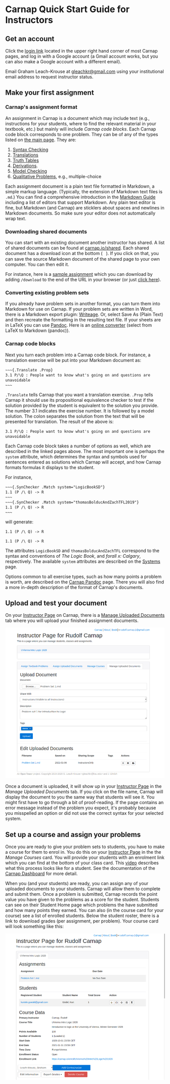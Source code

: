 # Carnap Quick Start Guide for Instructors

## Get an account

Click the [login link](/auth/login) located in the upper right hand
corner of most Carnap pages, and log in with a Google account (a Gmail
account works, but you can also make a Google account with a different
email).

Email Graham Leach-Krouse at
[gleachkr@gmail.com](mailto:gleachkr@ksu.edu) using your institutional
email address to request instructor status.

## Make your first assignment

### Carnap's assignment format

An assignment in Carnap is a document which may include text (e.g.,
instructions for your students, where to find the relevant material in
your textbook, etc.) but mainly will include *Carnap code blocks*.
Each Carnap code block corresponds to one problem.  They can be of any
of the types listed on [the main page](index.html). They are:

1. [Syntax Checking](syntax-check.md)
2. [Translations](translation.md)
3. [Truth Tables](truth-tables.md)
4. [Derivations](derivations.md).
5. [Model Checking](modelchecker.md)
6. [Qualitative Problems](qualitative.md), e.g., multiple-choice

Each assignment document is a plain text file formatted in Markdown, a
simple markup language.  (Typically, the extension of Markdown text
files is `.md`.) You can find a comprehensive introduction in the
[Markdown Guide](https://www.markdownguide.org/) including a list of
editors that support Markdown.  Any plain text editor is fine, but
Markdown (and Carnap) are sticklers about spaces and newlines in
Markdown documents.  So make sure your editor does not automatically
wrap text.  

### Downloading shared documents

You can start with an existing document another instructor has shared.
A list of shared documents can be found at
[carnap.io/shared](/shared). Each shared document has a download icon
at the bottom (<span style="font-family:FontAwesome">&#xf0ed;</span>). If you
click on that, you can save the source Markdown document of the shared
page to your own computer. You can then edit it.

For instance, here is a [sample
assignment](https://carnap.io/shared/rudolf.carnap.1@gmail.com/Problem%20Set%201.md)
which you can download by adding `/download` to the end of the URL in
your browser (or just [click
here](https://carnap.io/shared/rudolf.carnap.1@gmail.com/Problem%20Set%201.md/download)).

### Converting existing problem sets

If you already have problem sets in another format, you can turn them
into Markdown for use on Carnap. If your problem sets are written in
Word, there is a Markdown export plugin:
[Writeage](https://www.writage.com/). Or, select Save As (Plain Text)
and then recreate the formatting in the resulting text file. If your
sheets are in LaTeX you can use [Pandoc](https://pandoc.org/). Here is
an [online converter](https://pandoc.org/try/) (select from LaTeX to
Markdown (pandoc)).

### Carnap code blocks

Next you turn each problem into a Carnap code block. For instance, a
translation exercise will be put into your Markdown document as:

    ~~~{.Translate .Prop}
    3.1 P/\Q : People want to know what's going on and questions are unavoidable
    ~~~

`.Translate` tells Carnap that you want a translation exercise.
`.Prop` tells Carnap it should use its propositional equivalence
checker to test if the solution provided by the student is equivalent
to the solution you provide. The number 3.1 indicates the exercise
number. It is followed by a model solution. The colon separates the
solution from the text that will be presented for translation. The
result of the above is:

~~~{.Translate .Prop}
3.1 P/\Q : People want to know what's going on and questions are unavoidable
~~~

Each Carnap code block takes a number of options as well, which are
described in the linked pages above. The most important one is perhaps
the `system` attribute, which determines the syntax and symbols used
for sentences entered as solutions which Carnap will accept, and how
Carnap formats formulas it displays to the student.

For instance,

    ~~~{.SynChecker .Match system="LogicBookSD"} 
    1.1 (P /\ Q) -> R 
    ~~~
    ~~~{.SynChecker .Match system="thomasBolducAndZachTFL2019"} 
    1.1 (P /\ Q) -> R 
    ~~~

will generate:

~~~{.SynChecker .Match system="LogicBookSD"} 
1.1 (P /\ Q) -> R 
~~~
~~~{.SynChecker .Match system="thomasBolducAndZachTFL"} 
1.1 (P /\ Q) -> R 
~~~

The attributes `LogicBookSD` and `thomasBolducAndZachTFL`
correspond to the syntax and conventions of *The Logic Book*, and
*forall x: Calgary*, respectively. The available `system` attributes
are described on the [Systems](systems.md) page.

Options common to all exercise types, such as how many points a
problem is worth, are described on the [Carnap Pandoc](pandoc.md)
page. There you will also find a more in-depth description of the
format of Carnap's documents.

## Upload and test your document 

On your [Instructor Page](https://carnap.io/instructor/) on Carnap,
there is a [Manage Uploaded
Documents](dashboard.md#manage-uploaded-documents) tab where you will
upload your finished assignment documents. 

![Document Upload tab](images/upload-doc.png)

Once a document is uploaded, it will show up in your [Instructor
Page](https://carnap.io/instructor/) in the *Manage Uploaded
Documents* tab. If you click on the file name, Carnap will display
the document to you the same way that students will see it. You might
first have to go through a bit of proof-reading. If the page contains
an error message instead of the problem you expect, it's probably
because you misspelled an option or did not use the correct syntax for
your selected system.

## Set up a course and assign your problems

Once you are ready to give your problem sets to students, you have to
make a course for them to enrol in. You do this on your [Instructor
Page](https://carnap.io/instructor/) in the the *Manage Courses* card.
You will provide your students with an enrolment link which you can
find at the bottom of your class card. This
[video](https://youtu.be/lmkWcxqxEZk) describes what this process
looks like for a student.  See the documentation of the [Carnap
Dashboard](dashboard.md) for more detail.

When you (and your students) are ready, you can assign any of your
uploaded documents to your students. Carnap will allow them to
complete and submit them. Once a problem is submitted, Carnap 
records the point value you have given to the problems as a score for
the student.  Students can see on their Student Home page which problems
the have submitted and how many points they earned. You can also (in
the course card for your course) see a list of enrolled students.
Below the student roster, there is a link to download grades (per
assignment, per problem).  Your course card will look something like
this:

![The course card](images/course-tab.png)